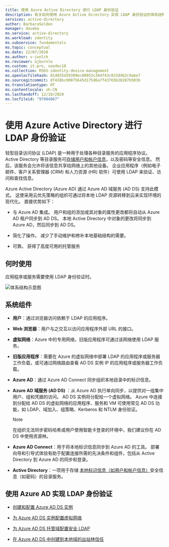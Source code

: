 ```yaml
---
title: 使用 Azure Active Directory 进行 LDAP 身份验证
description: 有关如何使用 Azure Active Directory 实现 LDAP 身份验证的体系结构指南。
services: active-directory
author: BarbaraSelden
manager: daveba
ms.service: active-directory
ms.workload: identity
ms.subservice: fundamentals
ms.topic: conceptual
ms.date: 12/07/2020
ms.author: v-junlch
ms.reviewer: ajburnle
ms.custom: it-pro, seodec18
ms.collection: M365-identity-device-management
ms.openlocfilehash: 014035d39309ec08053c394f43c023d4b2c9abe7
ms.sourcegitcommit: 8f438bc90075645d175d6a7f43765b20287b503b
ms.translationtype: HT
ms.contentlocale: zh-CN
ms.lasthandoff: 12/10/2020
ms.locfileid: "97004067"
---
```

# <a name="ldap-authentication-with-azure-active-directory"></a>使用 Azure Active Directory 进行 LDAP 身份验证

轻型目录访问协议 (LDAP) 是一种用于处理各种目录服务的应用程序协议。 Active Directory 等目录服务可[存储用户和帐户信息](https://www.dnsstuff.com/active-directory-service-accounts)，以及密码等安全信息。 然后，该服务会允许将该信息共享给网络上的其他设备。 企业应用程序（例如电子邮件、客户关系管理器 (CRM) 和人力资源 (HR) 软件）可使用 LDAP 来验证、访问和查找信息。 

Azure Active Directory (Azure AD) 通过 Azure AD 域服务 (AD DS) 支持此模式。 这使采用云优先策略的组织可通过将本地 LDAP 资源转移到云来实现环境的现代化。 直接优势如下： 

* 与 Azure AD 集成。 用户和组的添加或其对象的属性更改都将自动从 Azure AD 租户同步到 AD DS。 本地 Active Directory 中对象的更改将同步到 Azure AD，然后同步到 AD DS。

* 简化了操作。 减少了手动维护和修补本地基础结构的需要。 

* 可靠。 获得了高度可用的托管服务 

## <a name="use-when"></a>何时使用

应用程序或服务需要使用 LDAP 身份验证时。

![体系结构示意图](./media/authentication-patterns/ldap-auth.png)

## <a name="components-of-system"></a>系统组件

* **用户**：通过浏览器访问依赖于 LDAP 的应用程序。

* **Web 浏览器**：用户与之交互以访问应用程序外部 URL 的接口。

* **虚拟网络**：Azure 中的专用网络，旧版应用程序可通过该网络使用 LDAP 服务。 

* **旧版应用程序**：需要在 Azure 的虚拟网络中部署 LDAP 的应用程序或服务器工作负载，或可通过网络路由查看 AD DS 实例 IP 的应用程序或服务器工作负载。 

* **Azure AD**：通过 Azure AD Connect 同步组织本地目录中的标识信息。

* **Azure AD 域服务 (AD DS)** ：从 Azure AD 执行单向同步，以提供对一组集中用户、组和凭据的访问。 AD DS 实例将分配给一个虚拟网络。 Azure 中连接到分配给 AD DS 的虚拟网络的应用程序、服务和 VM 可使用常见 AD DS 功能，如 LDAP、域加入、组策略、Kerberos 和 NTLM 身份验证。
   > [!NOTE]
   >  在组织无法同步密码哈希或用户使用智能卡登录的环境中，我们建议你在 AD DS 中使用资源林。 

* **Azure AD Connect**：用于将本地标识信息同步到 Azure AD 的工具。 部署向导和引导式体验有助于配置连接所需的先决条件和组件，包括从 Active Directory 到 Azure AD 的同步和登录。 

* **Active Directory**：一项用于存储 [本地标识信息（如用户和帐户信息）](https://www.dnsstuff.com/active-directory-service-accounts)安全信息（如密码）的目录服务。

## <a name="implement-ldap-authentication-with-azure-ad"></a>使用 Azure AD 实现 LDAP 身份验证

* [创建和配置 Azure AD DS 实例](../../active-directory-domain-services/tutorial-create-instance.md) 

* [为 Azure AD DS 实例配置虚拟网络](../../active-directory-domain-services/tutorial-configure-networking.md) 

* [为 Azure AD DS 托管域配置安全 LDAP](../../active-directory-domain-services/tutorial-configure-ldaps.md) 

* [在 Azure AD DS 中创建到本地域的出站林信任](../../active-directory-domain-services/tutorial-create-forest-trust.md)


